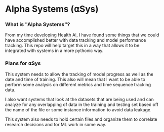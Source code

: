 # Alpha Systems (⍺Sys)

### What is "Alpha Systems"?

From my time developing Health AI, I have found some things that we could have accomplished better with data tracking and model performance tracking. This repo will help target this in a way that allows it to be integrated with systems in a more pythonic way.

### Plans for ⍺Sys

This system needs to allow the tracking of model progress as well as the date and time of training. This also will mean that I want to be able to perform some analysis on different metrics and time sequence tracking data.

I also want systems that look at the datasets that are being used and can analyze for any overlapping of data in the training and testing set based off the name of the file or some instance information to avoid data leakage.

This system also needs to hold certain files and organize them to correlate research decisions and for ML work in some way.